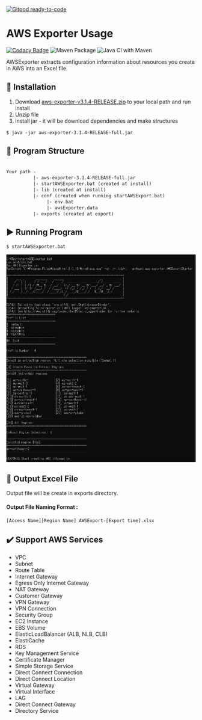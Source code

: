 [![Gitpod ready-to-code](https://img.shields.io/badge/Gitpod-ready--to--code-blue?logo=gitpod)](https://gitpod.io/#https://github.com/anthunt/aws-exporter)

AWS Exporter Usage
=============

[![Codacy Badge](https://app.codacy.com/project/badge/Grade/f30922fcbdbc4babaf3bc4b483d4b262)](https://www.codacy.com/gh/anthunt/aws-exporter/dashboard?utm_source=github.com&amp;utm_medium=referral&amp;utm_content=anthunt/aws-exporter&amp;utm_campaign=Badge_Grade)
![Maven Package](https://github.com/anthunt/aws-exporter/workflows/Maven%20Package/badge.svg)
![Java CI with Maven](https://github.com/anthunt/aws-exporter/workflows/Java%20CI%20with%20Maven/badge.svg)

AWSExporter extracts configuration information about resources you create in AWS into an Excel file.

:wrench: Installation
-------------

1.  Download [aws-exporter-v3.1.4-RELEASE.zip](https://github.com/anthunt/aws-exporter/releases/download/v3.1.4-RELEASE/aws-exporter-v3.1.4-RELEASE.zip) to your local path and run install
2.  Unzip file
3.  install jar - it will be download dependencies and make structures
```
$ java -jar aws-exporter-3.1.4-RELEASE-full.jar
```

:file_folder: Program Structure
-------------
<pre><code>
Your path -
          |- aws-exporter-3.1.4-RELEASE-full.jar
          |- startAWSExporter.bat (created at install)
          |- lib (created at install)
          |- conf (created when running startAWSExport.bat)
               |- env.bat
               |- awsExporter.data
          |- exports (created at export)
</code></pre>

:arrow_forward: Running Program
-------------

```
$ startAWSExporter.bat
```

<p align="center">
  <img src="https://github.com/anthunt/aws-exporter/blob/3.x/running.png?raw=true">
</p>

:pencil: Output Excel File
-------------
Output file will be create in exports directory.
#### Output File Naming Format : 
```
[Access Name][Region Name] AWSExport-[Export time].xlsx
```

:heavy_check_mark: Support AWS Services
-------------

+  VPC
+  Subnet
+  Route Table
+  Internet Gateway
+  Egress Only Internet Gateway
+  NAT Gateway
+  Customer Gateway
+  VPN Gateway
+  VPN Connection
+  Security Group
+  EC2 Instance
+  EBS Volume
+  ElasticLoadBalancer (ALB, NLB, CLB)
+  ElastiCache
+  RDS
+  Key Management Service
+  Certificate Manager
+  Simple Storage Service
+  Direct Connect Connection
+  Direct Connect Location
+  Virtual Gateway
+  Virtual Interface
+  LAG
+  Direct Connect Gateway
+  Directory Service
